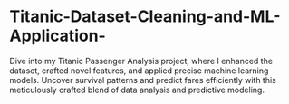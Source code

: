 # Titanic-Dataset-Cleaning-and-ML-Application-
Dive into my Titanic Passenger Analysis project, where I enhanced the dataset, crafted novel features, and applied precise machine learning models. Uncover survival patterns and predict fares efficiently with this meticulously crafted blend of data analysis and predictive modeling.
